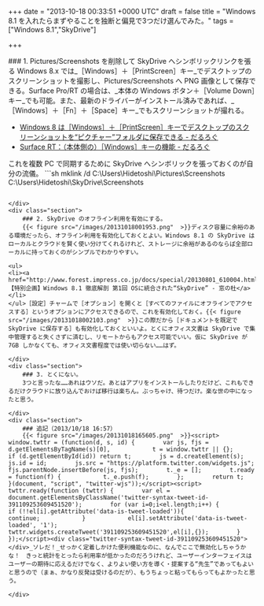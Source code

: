 
+++
date = "2013-10-18 00:33:51 +0000 UTC"
draft = false
title = "Windows 8.1 を入れたらまずやることを独断と偏見で3つだけ選んでみた。"
tags = ["Windows 8.1","SkyDrive"]

+++
<div class="section">
    ### 1. Pictures/Screenshots を削除して SkyDrive へシンボリックリンクを張る
    Windows 8.x では_［Windows］＋［PrintScreen］キー_でデスクトップのスクリーンショットを撮影し、Pictures/Screenshots へ PNG 画像として保存できる。Surface Pro/RT の場合は、_本体の Windows ボタン＋［Volume Down］キー_でも可能。また、最新のドライバーがインストール済みであれば、_［Windows］＋［Fn］＋［Space］キー_でもスクリーンショットが撮れる。

<ul>
<li><a href="https://blog.daruyanagi.jp/entry/2012/03/05/220912">Windows 8 は［Windows］＋［PrintScreen］キーでデスクトップのスクリーンショットを“ピクチャー”フォルダに保存できる - だるろぐ</a></li>
<li><a href="https://blog.daruyanagi.jp/entry/2013/05/09/032910">Surface RT：（本体側の）［Windows］キーの機能 - だるろぐ</a></li>
</ul>これを複数 PC で同期するために SkyDrive へシンボリックを張っておくのが自分の流儀。
```sh
mklink /d C:\Users\Hidetoshi\Pictures\Screenshots C:\Users\Hidetoshi\SkyDrive\Screenshots

```管理者権限のコマンドプロンプトでこんな感じに。保存場所が固定されているファイルを SkyDrive で同期させたい場合なんかに応用してネ。<a href="http://www.forest.impress.co.jp/docs/review/20130904_613844.html">【レビュー】右クリックメニューから任意のフォルダを「SkyDrive」の同期対象に加える「SkyShellEx」 - 窓の杜</a> こういうツールがあれば楽なんだけど、残念ながら Windows 8.1 では使えない。

</div>
<div class="section">
    ### 2. SkyDrive のオフライン利用を有効にする。
    {{< figure src="/images/20131018001953.png"  >}}ディスク容量に余裕のある環境だったら、オフライン利用を有効化しておくとよい。Windows 8.1 の SkyDrive はローカルとクラウドを賢く使い分けてくれるけれど、ストレージに余裕があるのならば全部ローカルに持っておくのがシンプルでわかりやすい。

<ul>
<li><a href="http://www.forest.impress.co.jp/docs/special/20130801_610004.html">【特別企画】Windows 8.1 徹底解剖 第1回 OSに統合された“SkyDrive” - 窓の杜</a></li>
</ul>［設定］チャームで［オプション］を開くと［すべてのファイルにオフラインでアクセスする］というオプションにアクセスできるので、これを有効化しておく。{{< figure src="/images/20131018002103.png"  >}}この際だから［ドキュメントを既定で SkyDrive に保存する］も有効化しておくといいよ。とくにオフィス文書は SkyDrive で集中管理すると失くさずに済むし、リモートからもアクセス可能でいい。仮に SkyDrive が 7GB しかなくても、オフィス文書程度では使い切らない……はず。

</div>
<div class="section">
    ### 3. とくにない。
    3つと言ったな……あれはウソだ。あとはアプリをインストールしたりだけど、これもできるだけクラウドに放り込んでおけば移行は楽ちん。ぶっちゃけ、待つだけ。楽な世の中になったと思う。

</div>
<div class="section">
    ### 追記（2013/10/18 16:57）
    {{< figure src="/images/20131018165605.png"  >}}<script>    window.twttr = (function(d, s, id) {        var js, fjs = d.getElementsByTagName(s)[0],            t = window.twttr || {};        if (d.getElementById(id)) return t;        js = d.createElement(s);        js.id = id;        js.src = "https://platform.twitter.com/widgets.js";        fjs.parentNode.insertBefore(js, fjs);        t._e = [];        t.ready = function(f) {            t._e.push(f);        };        return t;    }(document, "script", "twitter-wjs"));</script><script>    twttr.ready(function (twttr) {        var el = document.getElementsByClassName('twitter-syntax-tweet-id-391109253609451520');        for (var i=0;i<el.length;i++) {            if (!!el[i].getAttribute('data-is-tweet-loaded')){                continue;            }            el[i].setAttribute('data-is-tweet-loaded', '1');            twttr.widgets.createTweet('391109253609451520',el[i],{});        }    });</script><div class="twitter-syntax-tweet-id-391109253609451520"></div>_ソレだ！_せっかく定着しかけた便利機能なのに、なんでここで無効化しちゃうかな！　きっと統計をとったら利用率が低かったのだろうけれど、ユーザーインターフェイスはユーザーの期待に応えるだけでなく、よりよい使い方を導く・提案する“先生”であってもよいと思うので（まぁ、かなり反発は受けるのだが）、もうちょっと粘ってもらってもよかったと思う。

</div>

